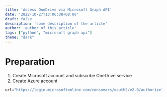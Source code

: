 ```yaml
---
title: 'Access OneDrive via Microsoft Graph API'
date: '2022-10-27T13:06:38+08:00'
draft: false
description: 'some description of the article'
author: 'author of this article'
tags: ["python", "microsoft graph api"]
theme: "dark"
---
```


# Preparation 

1. Create Microsoft account and subscribe OneDrive service
2. Create Azure account


```python
url="https://login.microsoftonline.com/consumers/oauth2/v2.0/authorize?client_id=xxxd&response_type=token&redirect_uri=http://localhost:8000&scope=Files.Read Files.Read.All Files.ReadWrite Files.ReadWrite.All offline_access"
```

